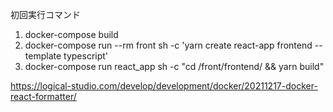 初回実行コマンド
1) docker-compose build
2) docker-compose run --rm front sh -c 'yarn create react-app frontend --template typescript'
3) docker-compose run react_app sh -c "cd  /front/frontend/ && yarn build"


https://logical-studio.com/develop/development/docker/20211217-docker-react-formatter/

